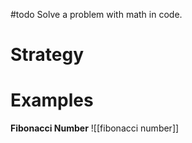 #todo 
Solve a problem with math in code.


# Strategy




# Examples

**Fibonacci Number**
![[fibonacci number]]

